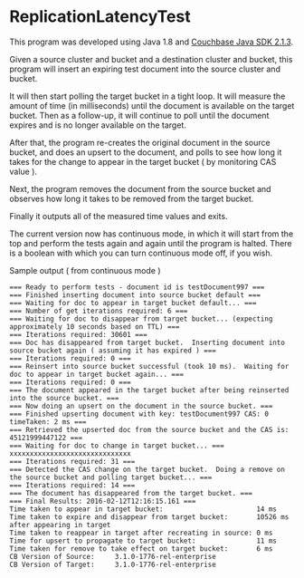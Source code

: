 # ReplicationLatencyTest

This program was developed using Java 1.8 and [Couchbase Java SDK 2.1.3](http://packages.couchbase.com/clients/java/2.1.3/Couchbase-Java-Client-2.1.3.zip).

Given a source cluster and bucket and a destination cluster and bucket, this program will insert an expiring test document into the source cluster and bucket.

It will then start polling the target bucket in a tight loop.  It will measure the amount of time (in milliseconds) until the document is available on the target bucket.  Then as a follow-up, it will continue to poll until the document expires and is no longer available on the target.

After that, the program re-creates the original document in the source bucket, and does an upsert to the document, and polls to see how long it takes for the change to appear in the target bucket ( by monitoring CAS value ).

Next, the program removes the document from the source bucket and observes how long it takes to be removed from the target bucket.

Finally it outputs all of the measured time values and exits.

The current version now has continuous mode, in which it will start from the top and perform the tests again and again until the program is halted.  There is a boolean with which you can turn continuous mode off, if you wish.

Sample output ( from continuous mode )

    === Ready to perform tests - document id is testDocument997 ===
    === Finished inserting document into source bucket default ===
    === Waiting for doc to appear in target bucket default... ===
    === Number of get iterations required: 6 ===
    === Waiting for doc to disappear from target bucket... (expecting approximately 10 seconds based on TTL) ===
    === Iterations required: 30601 ===
    === Doc has disappeared from target bucket.  Inserting document into source bucket again ( assuming it has expired ) ===
    === Iterations required: 0 ===
    === Reinsert into source bucket successful (took 10 ms).  Waiting for doc to appear in target bucket again... ===
    === Iterations required: 0 ===
    === The document appeared in the target bucket after being reinserted into the source bucket. ===
    === Now doing an upsert on the document in the source bucket. ===
    === Finished upserting document with key: testDocument997 CAS: 0 timeTaken: 2 ms ===
    === Retrieved the upserted doc from the source bucket and the CAS is: 45121999447122 ===
    === Waiting for doc to change in target bucket... ===
    xxxxxxxxxxxxxxxxxxxxxxxxxxxxxx
    === Iterations required: 31 ===
    === Detected the CAS change on the target bucket.  Doing a remove on the source bucket and polling target bucket... ===
    === Iterations required: 14 ===
    === The document has disappeared from the target bucket. ===
    === Final Results: 2016-02-12T12:16:15.161 ===
    Time taken to appear in target bucket:                       14 ms
    Time taken to expire and disappear from target bucket:       10526 ms after appearing in target
    Time taken to reappear in target after recreating in source: 0 ms
    Time for upsert to propagate to target bucket:               11 ms
    Time taken for remove to take effect on target bucket:       6 ms
    CB Version of Source:     3.1.0-1776-rel-enterprise
    CB Version of Target:     3.1.0-1776-rel-enterprise
